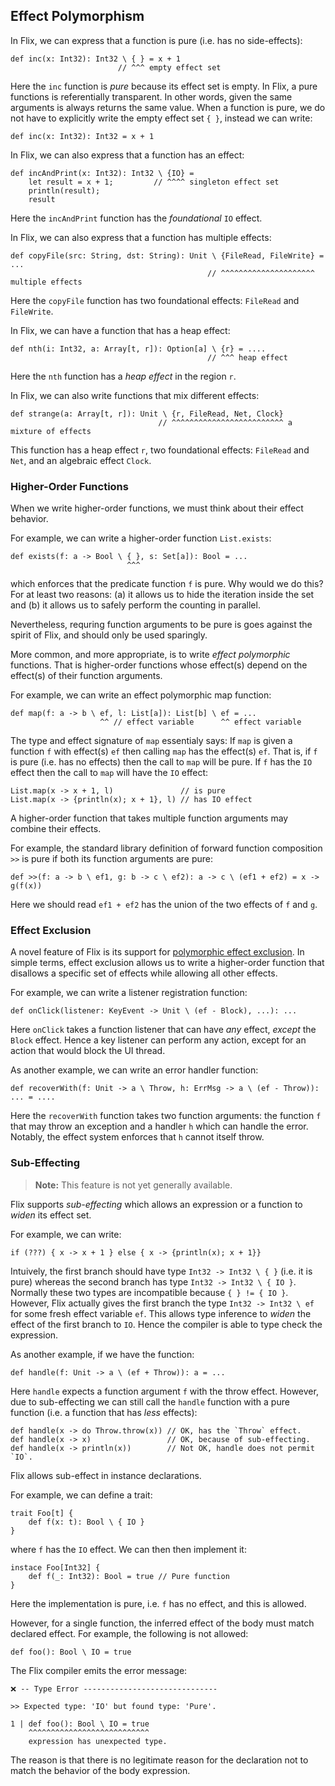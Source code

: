 ## Effect Polymorphism

In Flix, we can express that a function is pure (i.e. has no side-effects): 

```flix
def inc(x: Int32): Int32 \ { } = x + 1
                        // ^^^ empty effect set
```

Here the `inc` function is _pure_ because its effect set is empty. In Flix, a
pure functions is referentially transparent. In other words, given the same
arguments is always returns the same value. When a function is pure, we do not
have to explicitly write the empty effect set `{ }`, instead we can write: 

```flix
def inc(x: Int32): Int32 = x + 1
```

In Flix, we can also express that a function has an effect:

```flix
def incAndPrint(x: Int32): Int32 \ {IO} = 
    let result = x + 1;         // ^^^^ singleton effect set
    println(result);
    result
```

Here the `incAndPrint` function has the _foundational_ `IO` effect. 

In Flix, we can also express that a function has multiple effects:

```flix
def copyFile(src: String, dst: String): Unit \ {FileRead, FileWrite} = ...
                                            // ^^^^^^^^^^^^^^^^^^^^^ multiple effects
```

Here the `copyFile` function has two foundational effects: `FileRead` and
`FileWrite`. 

In Flix, we can have a function that has a heap effect:

```flix
def nth(i: Int32, a: Array[t, r]): Option[a] \ {r} = ....
                                            // ^^^ heap effect
```

Here the `nth` function has a _heap effect_ in the region `r`.

In Flix, we can also write functions that mix different effects:

```flix
def strange(a: Array[t, r]): Unit \ {r, FileRead, Net, Clock} 
                                 // ^^^^^^^^^^^^^^^^^^^^^^^^^ a mixture of effects
```

This function has a heap effect `r`, two foundational effects: `FileRead` and
`Net`, and an algebraic effect `Clock`. 

### Higher-Order Functions

When we write higher-order functions, we must think about their effect behavior. 

For example, we can write a higher-order function `List.exists`:

```flix
def exists(f: a -> Bool \ { }, s: Set[a]): Bool = ...
                          ^^^
```

which enforces that the predicate function `f` is pure. Why would we do this?
For at least two reasons: (a) it allows us to hide the iteration inside the set
and (b) it allows us to safely perform the counting in parallel. 

Nevertheless, requring function arguments to be pure is goes against the spirit
of Flix, and should only be used sparingly. 

More common, and more appropriate, is to write _effect polymorphic_ functions.
That is higher-order functions whose effect(s) depend on the effect(s) of their
function arguments. 

For example, we can write an effect polymorphic map function:

```flix
def map(f: a -> b \ ef, l: List[a]): List[b] \ ef = ...
                    ^^ // effect variable      ^^ effect variable
```

The type and effect signature of `map` essentialy says: If `map` is given a
function `f` with effect(s) `ef` then calling `map` has the effect(s) `ef`. That
is, if `f` is pure (i.e. has no effects) then the call to `map` will be pure. If
`f` has the `IO` effect then the call to `map` will have the `IO` effect: 


```flix
List.map(x -> x + 1, l)               // is pure
List.map(x -> {println(x); x + 1}, l) // has IO effect
```

A higher-order function that takes multiple function arguments may combine their
effects.

For example, the standard library definition of
forward function composition `>>` is pure if both its
function arguments are pure:

```flix
def >>(f: a -> b \ ef1, g: b -> c \ ef2): a -> c \ (ef1 + ef2) = x -> g(f(x))
```

Here we should read `ef1 + ef2` has the union of the two effects of `f` and `g`.

### Effect Exclusion

A novel feature of Flix is its support for [polymorphic effect
exclusion](https://dl.acm.org/doi/abs/10.1145/3607846). In simple terms, effect
exclusion allows us to write a higher-order function that disallows a specific
set of effects while allowing all other effects. 

For example, we can write a listener registration function: 

```flix
def onClick(listener: KeyEvent -> Unit \ (ef - Block), ...): ... 
```

Here `onClick` takes a function listener that can have _any_ effect, _except_
the `Block` effect. Hence a key listener can perform any action, except for an
action that would block the UI thread.

As another example, we can write an error handler function:

```flix
def recoverWith(f: Unit -> a \ Throw, h: ErrMsg -> a \ (ef - Throw)): ... = ....
```

Here the `recoverWith` function takes two function arguments: the function `f`
that may throw an exception and a handler `h` which can handle the error.
Notably, the effect system enforces that `h` cannot itself throw. 

### Sub-Effecting

> **Note:** This feature is not yet generally available.

Flix supports _sub-effecting_ which allows an expression or a function to
_widen_ its effect set. 

For example, we can write:

```flix
if (???) { x -> x + 1 } else { x -> {println(x); x + 1}}
```

Intuively, the first branch should have type `Int32 -> Int32 \ { }` (i.e. it is
pure) whereas the second branch has type `Int32 -> Int32 \ { IO }`. Normally
these two types are incompatible because `{ } != { IO }`. However, Flix actually
gives the first branch the type `Int32 -> Int32 \ ef` for some fresh effect
variable `ef`. This allows type inference to _widen_ the effect of the first
branch to `IO`. Hence the compiler is able to type check the expression. 

As another example, if we have the function:

```flix
def handle(f: Unit -> a \ (ef + Throw)): a = ...
```

Here `handle` expects a function argument `f` with the throw effect. However,
due to sub-effecting we can still call the `handle` function with a pure
function (i.e. a function that has _less_ effects): 

```flix
def handle(x -> do Throw.throw(x)) // OK, has the `Throw` effect.
def handle(x -> x)                 // OK, because of sub-effecting.
def handle(x -> println(x))        // Not OK, handle does not permit `IO`.
```

Flix allows sub-effect in instance declarations. 

For example, we can define a trait:

```flix
trait Foo[t] {
    def f(x: t): Bool \ { IO }
}
```

where `f` has the `IO` effect. We can then then implement it: 

```flix
instace Foo[Int32] {
    def f(_: Int32): Bool = true // Pure function
}
```

Here the implementation is pure, i.e. `f` has no effect, and this is allowed. 

However, for a single function, the inferred effect of the body must match
declared effect. For example, the following is not allowed:

```flix
def foo(): Bool \ IO = true
```

The Flix compiler emits the error message:

```
❌ -- Type Error ------------------------------

>> Expected type: 'IO' but found type: 'Pure'.

1 | def foo(): Bool \ IO = true
    ^^^^^^^^^^^^^^^^^^^^^^^^^^^
    expression has unexpected type.
```

The reason is that there is no legitimate reason for the declaration not to
match the behavior of the body expression.
